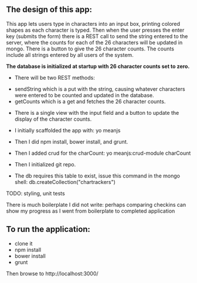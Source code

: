 ## The design of this app:


This app lets users type in characters into an input box, printing colored shapes as each character
is typed. Then when the user presses the enter key (submits the form) there is a REST call to send the string entered
to the server, where the counts for each of the 26 characters will be updated in mongo. There is a button to give the 26
character counts. The counts include all strings entered by all users of the system.

**The database is initialized at startup with 26 character counts set to zero.**

* There will be two REST methods:

- sendString which is a put with the string, causing whatever characters were entered to be counted and updated in the database.
- getCounts which is a get and fetches the 26 character counts.

* There is a single view with the input field and a button to update the display of the character counts.

* I initially scaffolded the app with:
yo meanjs

* Then I did npm install, bower install, and grunt.

* Then I added crud for the charCount:
yo meanjs:crud-module charCount

* Then I initialized git repo.

* The db requires this table to exist, issue this command in the mongo shell:
db.createCollection("chartrackers")

TODO: styling, unit tests

There is much boilerplate I did not write: perhaps comparing checkins can show my progress as I went from boilerplate
to completed application

## To run the application:
* clone it
* npm install
* bower install
* grunt

Then browse to http://localhost:3000/